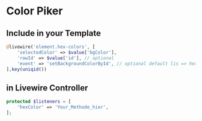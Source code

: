 # Color Piker

## Include in your Template
```php
@livewire('element.hex-colors', [
    'selectedColor' => $value['bgColor'],
    'rowId' => $value['id'], // optional
    'event' => 'setBackgroundColorById', // optional default lis => hexColor
],key(uniqid())
```



## in Livewire Controller
```php
protected $listeners = [
    'hexColor' => 'Your_Methode_hier',
];
```